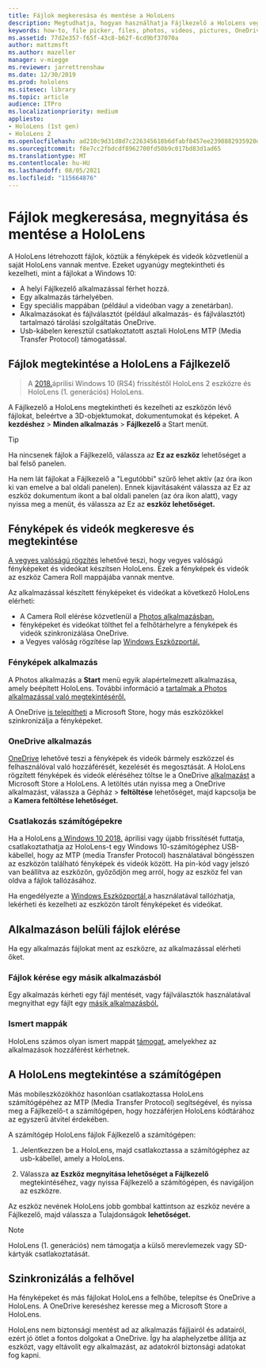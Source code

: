```yaml
---
title: Fájlok megkeresása és mentése a HoloLens
description: Megtudhatja, hogyan használhatja Fájlkezelő a HoloLens vegyes valóságú eszközön lévő fájlok megnyitásához, megtekintéséhez és kezeléséhez.
keywords: how-to, file picker, files, photos, videos, pictures, OneDrive, storage, file explorer, hololens
ms.assetid: 77d2e357-f65f-43c8-b62f-6cd9bf37070a
author: mattzmsft
ms.author: mazeller
manager: v-miegge
ms.reviewer: jarrettrenshaw
ms.date: 12/30/2019
ms.prod: hololens
ms.sitesec: library
ms.topic: article
audience: ITPro
ms.localizationpriority: medium
appliesto:
- HoloLens (1st gen)
- HoloLens 2
ms.openlocfilehash: ad210c9d31d8d7c226345618b6dfabf8457ee2398882935920d7b3217259a644
ms.sourcegitcommit: f8e7cc2fbdcdf8962700fd50b9c017bd83d1ad65
ms.translationtype: MT
ms.contentlocale: hu-HU
ms.lasthandoff: 08/05/2021
ms.locfileid: "115664876"
---
```

# <a name="find-open-and-save-files-on-hololens"></a>Fájlok megkeresása, megnyitása és mentése a HoloLens

A HoloLens létrehozott fájlok, köztük a fényképek és videók közvetlenül a saját HoloLens vannak mentve. Ezeket ugyanúgy megtekintheti és kezelheti, mint a fájlokat a Windows 10:

- A helyi Fájlkezelő alkalmazással férhet hozzá.
- Egy alkalmazás tárhelyében.
- Egy speciális mappában (például a videóban vagy a zenetárban).
- Alkalmazásokat és fájlválasztót (például alkalmazás- és fájlválasztót) tartalmazó tárolási szolgáltatás OneDrive.
- Usb-kábelen keresztül csatlakoztatott asztali HoloLens MTP (Media Transfer Protocol) támogatással.

## <a name="view-files-on-hololens-using-file-explorer"></a>Fájlok megtekintése a HoloLens a Fájlkezelő

> A [2018.](/windows/mixed-reality/release-notes-april-2018)áprilisi Windows 10 (RS4) frissítéstől HoloLens 2 eszközre és HoloLens (1. generációs) HoloLens.

A Fájlkezelő a HoloLens megtekintheti és kezelheti az eszközön lévő fájlokat, beleértve a 3D-objektumokat, dokumentumokat és képeket. A **kezdéshez**   >  **Minden alkalmazás**   >  **Fájlkezelő** a Start menüt.

> [!TIP]
> Ha nincsenek fájlok a Fájlkezelő, válassza az **Ez az eszköz** lehetőséget a bal felső panelen.

Ha nem lát fájlokat a Fájlkezelő a "Legutóbbi" szűrő lehet aktív (az óra ikon ki van emelve a bal oldali panelen). Ennek kijavításaként  válassza az Ez az eszköz dokumentum ikont a bal oldali panelen (az óra ikon alatt), vagy nyissa meg a menüt, és válassza az Ez az **eszköz lehetőséget.**

## <a name="find-and-view-your-photos-and-videos"></a>Fényképek és videók megkeresve és megtekintése

[A vegyes valóságú rögzítés](holographic-photos-and-videos.md) lehetővé teszi, hogy vegyes valóságú fényképeket és videókat készítsen HoloLens.  Ezek a fényképek és videók az eszköz Camera Roll mappájába vannak mentve.

Az alkalmazással készített fényképeket és videókat a következő HoloLens elérheti:

- A Camera Roll elérése közvetlenül a [Photos alkalmazásban.](holographic-photos-and-videos.md)
- fényképeket és videókat tölthet fel a felhőtárhelyre a fényképek és videók szinkronizálása OneDrive.
- a Vegyes valóság rögzítése lap [Windows Eszközportál.](/windows/mixed-reality/using-the-windows-device-portal#mixed-reality-capture)

### <a name="photos-app"></a>Fényképek alkalmazás

A Photos alkalmazás a **Start** menü egyik alapértelmezett alkalmazása, amely beépített HoloLens. További információ a [tartalmak a Photos alkalmazással való megtekintéséről.](holographic-photos-and-videos.md)

A OneDrive [is telepítheti](https://www.microsoft.com/p/onedrive/9wzdncrfj1p3) a Microsoft Store, hogy más eszközökkel szinkronizálja a fényképeket.

### <a name="onedrive-app"></a>OneDrive alkalmazás

[OneDrive](https://onedrive.live.com/) lehetővé teszi a fényképek és videók bármely eszközzel és felhasználóval való hozzáférését, kezelését és megosztását. A HoloLens rögzített fényképek és videók eléréséhez töltse le a OneDrive [alkalmazást](https://www.microsoft.com/p/onedrive/9wzdncrfj1p3) a Microsoft Store a HoloLens. A letöltés után nyissa meg a OneDrive alkalmazást, válassza a Gépház  >  **feltöltése** lehetőséget, majd kapcsolja be a **Kamera feltöltése lehetőséget.**

### <a name="connect-to-a-pc"></a>Csatlakozás számítógépekre

Ha a HoloLens [a Windows 10 2018.](/windows/mixed-reality/release-notes-april-2018) áprilisi vagy újabb frissítését futtatja, csatlakoztathatja az HoloLens-t egy Windows 10-számítógéphez USB-kábellel, hogy az MTP (media Transfer Protocol) használatával böngésszen az eszközön található fényképek és videók között. Ha pin-kód vagy jelszó van beállítva az eszközön, győződjön meg arról, hogy az eszköz fel van oldva a fájlok tallózásához.  

Ha engedélyezte a [Windows Eszközportál,](/windows/mixed-reality/using-the-windows-device-portal)a használatával tallózhatja, lekérheti és kezelheti az eszközön tárolt fényképeket és videókat.

## <a name="access-files-within-an-app"></a>Alkalmazáson belüli fájlok elérése

Ha egy alkalmazás fájlokat ment az eszközre, az alkalmazással elérheti őket.

### <a name="requesting-files-from-another-app"></a>Fájlok kérése egy másik alkalmazásból

Egy alkalmazás kérheti egy fájl mentését, vagy fájlválasztók használatával megnyithat egy fájlt egy [másik alkalmazásból.](/windows/mixed-reality/app-model#file-pickers)

### <a name="known-folders"></a>Ismert mappák

HoloLens számos olyan ismert mappát [támogat,](/windows/mixed-reality/app-model#known-folders) amelyekhez az alkalmazások hozzáférést kérhetnek.

## <a name="view-hololens-files-on-your-pc"></a>A HoloLens megtekintése a számítógépen

Más mobileszközökhöz hasonlóan csatlakoztassa HoloLens számítógépéhez az MTP (Media Transfer Protocol) segítségével, és nyissa meg a Fájlkezelő-t a számítógépen, hogy hozzáférjen HoloLens kódtárához az egyszerű átvitel érdekében.

A számítógép HoloLens fájlok Fájlkezelő a számítógépen:

1. Jelentkezzen be a HoloLens, majd csatlakoztassa a számítógéphez az usb-kábellel, amely a HoloLens.

1. Válassza **az Eszköz megnyitása lehetőséget a Fájlkezelő** megtekintéséhez, vagy nyissa Fájlkezelő a számítógépen, és navigáljon az eszközre.

Az eszköz nevének HoloLens jobb gombbal kattintson az eszköz nevére a Fájlkezelő, majd válassza a Tulajdonságok **lehetőséget.**

> [!NOTE]
> HoloLens (1. generációs) nem támogatja a külső merevlemezek vagy SD-kártyák csatlakoztatását.

## <a name="sync-to-the-cloud"></a>Szinkronizálás a felhővel

Ha fényképeket és más fájlokat HoloLens a felhőbe, telepítse és OneDrive a HoloLens. A OneDrive kereséshez keresse meg a Microsoft Store a HoloLens.

HoloLens nem biztonsági mentést ad az alkalmazás fájljairól és adatairól, ezért jó ötlet a fontos dolgokat a OneDrive. Így ha alaphelyzetbe állítja az eszközt, vagy eltávolít egy alkalmazást, az adatokról biztonsági adatokat fog kapni.
